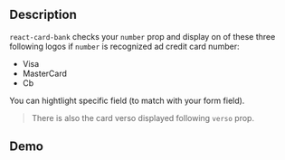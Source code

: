 ## Description

`react-card-bank` checks your `number` prop and display on of these three following logos if `number` is recognized ad credit card number:
* Visa
* MasterCard
* Cb

You can hightlight specific field (to match with your form field).

> There is also the card verso displayed following `verso` prop.

## Demo
